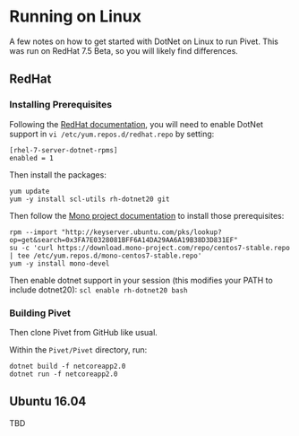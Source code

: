 # Running on Linux

A few notes on how to get started with DotNet on Linux to run Pivet.
This was run on RedHat 7.5 Beta, so you will likely find differences.
## RedHat
### Installing Prerequisites

Following the [RedHat documentation](https://access.redhat.com/documentation/en-us/net_core/2.0/html/getting_started_guide/gs_install_dotnet),
you will need to enable DotNet support in `vi /etc/yum.repos.d/redhat.repo`
by setting:

```
[rhel-7-server-dotnet-rpms]
enabled = 1
```

Then install the packages:
```
yum update
yum -y install scl-utils rh-dotnet20 git
```

Then follow the [Mono project documentation](http://www.mono-project.com/download/stable/#download-lin-centos)
to install those prerequisites:

```
rpm --import "http://keyserver.ubuntu.com/pks/lookup?op=get&search=0x3FA7E0328081BFF6A14DA29AA6A19B38D3D831EF"
su -c 'curl https://download.mono-project.com/repo/centos7-stable.repo | tee /etc/yum.repos.d/mono-centos7-stable.repo'
yum -y install mono-devel
```

Then enable dotnet support in your session (this modifies your PATH to include
dotnet20): `scl enable rh-dotnet20 bash`

### Building Pivet
Then clone Pivet from GitHub like usual.

Within the `Pivet/Pivet` directory, run:

```
dotnet build -f netcoreapp2.0
dotnet run -f netcoreapp2.0
```
## Ubuntu 16.04
TBD
